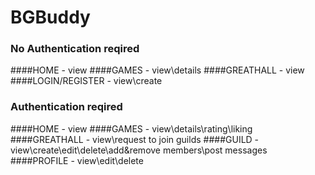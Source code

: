 # BGBuddy


### No Authentication reqired

####HOME - view
####GAMES - view\details
####GREATHALL - view
####LOGIN/REGISTER - view\create

### Authentication reqired

####HOME - view
####GAMES - view\details\rating\liking
####GREATHALL - view\request to join guilds
####GUILD - view\create\edit\delete\add&remove members\post messages
####PROFILE - view\edit\delete